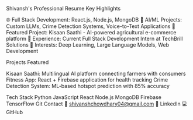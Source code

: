 Shivansh's Professional Resume
Key Highlights

🌐 Full Stack Development: React.js, Node.js, MongoDB
🤖 AI/ML Projects: Custom LLMs, Crime Detection Systems, Voice-to-Text Applications
🚀 Featured Project: Kisaan Saathi - AI-powered agricultural e-commerce platform
💼 Experience: Current Full Stack Development Intern at TechBrill Solutions
🎯 Interests: Deep Learning, Large Language Models, Web Development

Projects Featured

Kisaan Saathi: Multilingual AI platform connecting farmers with consumers
Fitness App: React + Firebase application for health tracking
Crime Detection System: ML-based hotspot prediction with 85% accuracy

Tech Stack
Python JavaScript React Node.js MongoDB Firebase TensorFlow Git
Contact
📧 shivanshchowdhary04@gmail.com
🔗 LinkedIn
💻 GitHub
